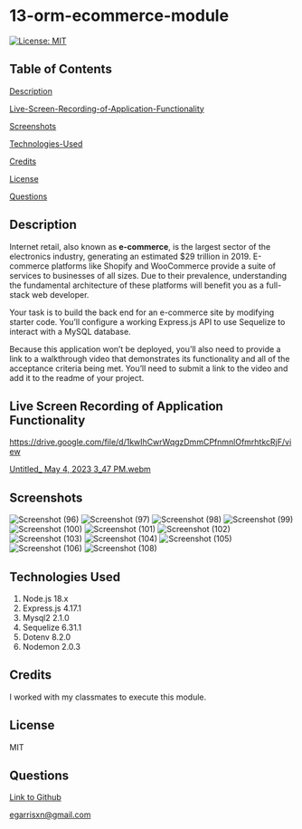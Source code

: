 # 13-orm-ecommerce-module

[![License: MIT](https://img.shields.io/badge/License-MIT-yellow.svg)](https://opensource.org/licenses/MIT)

## Table of Contents

[Description](#description)

[Live-Screen-Recording-of-Application-Functionality](#live-screen-recording-of-application-functionality)

[Screenshots](#screenshots)

[Technologies-Used](#technologies-used)

[Credits](#credits)

[License](#license)

[Questions](#questions)

## Description

Internet retail, also known as **e-commerce**, is the largest sector of the electronics industry, generating an estimated $29 trillion in 2019. E-commerce platforms like Shopify and WooCommerce provide a suite of services to businesses of all sizes. Due to their prevalence, understanding the fundamental architecture of these platforms will benefit you as a full-stack web developer.

Your task is to build the back end for an e-commerce site by modifying starter code. You’ll configure a working Express.js API to use Sequelize to interact with a MySQL database.

Because this application won’t be deployed, you’ll also need to provide a link to a walkthrough video that demonstrates its functionality and all of the acceptance criteria being met. You’ll need to submit a link to the video and add it to the readme of your project.

## Live Screen Recording of Application Functionality

https://drive.google.com/file/d/1kwIhCwrWqgzDmmCPfnmnlOfmrhtkcRjF/view

[Untitled_ May 4, 2023 3_47 PM.webm](https://user-images.githubusercontent.com/126130230/236314029-05dd5d4c-eea5-48f5-8b6d-cc8cd5de2883.webm)

## Screenshots

![Screenshot (96)](https://user-images.githubusercontent.com/126130230/235795917-c21a1ff5-79a0-4408-a0ce-2eb284e30d8f.png)
![Screenshot (97)](https://user-images.githubusercontent.com/126130230/235795918-007dfbb2-b357-407e-bde1-c49fe69e28de.png)
![Screenshot (98)](https://user-images.githubusercontent.com/126130230/235795919-d5c10ac1-dc93-4f81-a622-4671785d1af9.png)
![Screenshot (99)](https://user-images.githubusercontent.com/126130230/235795920-fd5ef682-4bd9-48d9-bece-06306618390f.png)
![Screenshot (100)](https://user-images.githubusercontent.com/126130230/235795912-30438525-0b9b-4d22-b1e6-e2ead532ac52.png)
![Screenshot (101)](https://user-images.githubusercontent.com/126130230/235795913-50058612-d3f9-4507-9172-58fe94718e77.png)
![Screenshot (102)](https://user-images.githubusercontent.com/126130230/235795922-7f496d5c-95ca-4058-bfdb-b414bfafc405.png)
![Screenshot (103)](https://user-images.githubusercontent.com/126130230/235795905-48f1435f-8d20-4b39-afae-a94566b6205a.png)
![Screenshot (104)](https://user-images.githubusercontent.com/126130230/235795907-56f5cdc3-ac5e-4288-ab6a-8e7ad67c42dd.png)
![Screenshot (105)](https://user-images.githubusercontent.com/126130230/235795908-21ede9a6-aec1-47cc-9e54-b49077393b75.png)
![Screenshot (106)](https://user-images.githubusercontent.com/126130230/235795910-d303fbc8-c74d-4fef-9893-2c8df10f3736.png)
![Screenshot (108)](https://user-images.githubusercontent.com/126130230/235795911-e334e380-ae6f-40ff-ae47-12ea92ce3472.png)

## Technologies Used

1. Node.js 18.x
2. Express.js 4.17.1
3. Mysql2 2.1.0
4. Sequelize 6.31.1
5. Dotenv 8.2.0
6. Nodemon 2.0.3

## Credits

I worked with my classmates to execute this module.

## License

MIT

## Questions

[Link to Github](https://github.com/egarrisxn)

<a href="mailto:egarrisxn@gmail.com">egarrisxn@gmail.com</a>
